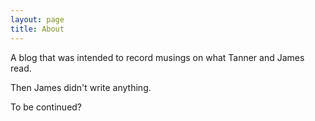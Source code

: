 ```yaml
---
layout: page
title: About
---
```


A blog that was intended to record musings on what Tanner and James read.

Then James didn't write anything.

To be continued?
